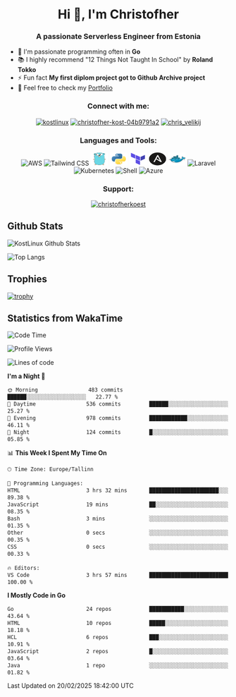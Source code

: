 <h1 align="center">Hi 👋, I'm Christofher</h1>
<h3 align="center">A passionate Serverless Engineer from Estonia</h3>

* :book: I'm passionate programming often in **Go**
* :books: I highly recommend "12 Things Not Taught In School" by **Roland Tokko**
* ⚡ Fun fact **My first diplom project got to Github Archive project**
* :briefcase: Feel free to check my [Portfolio](https://kostlinux.github.io/Portfolio)

<h3 align="center">Connect with me:</h3>
<p align="center">
<a href="https://codepen.io/kostlinux" target="blank"><img align="center" src="https://raw.githubusercontent.com/rahuldkjain/github-profile-readme-generator/master/src/images/icons/Social/codepen.svg" alt="kostlinux" height="30" width="40" /></a>
<a href="https://linkedin.com/in/christofher-kost-04b9791a2" target="blank"><img align="center" src="https://raw.githubusercontent.com/rahuldkjain/github-profile-readme-generator/master/src/images/icons/Social/linked-in-alt.svg" alt="christofher-kost-04b9791a2" height="30" width="40" /></a>
<a href="https://instagram.com/chris_velikij" target="blank"><img align="center" src="https://raw.githubusercontent.com/rahuldkjain/github-profile-readme-generator/master/src/images/icons/Social/instagram.svg" alt="chris_velikij" height="30" width="40" /></a>

<h3 align="center">Languages and Tools:</h3>
<p align="center">
    <img src="https://cdn.jsdelivr.net/gh/devicons/devicon@latest/icons/amazonwebservices/amazonwebservices-original-wordmark.svg" alt="AWS" height="30" width="40" />
    <img src="https://cdn.jsdelivr.net/gh/devicons/devicon@latest/icons/tailwindcss/tailwindcss-original.svg" alt="Tailwind CSS" height="30" width="40" />
    <img src="https://raw.githubusercontent.com/devicons/devicon/master/icons/go/go-original.svg" alt="Go" height="30" width="40" />
    <img src="https://raw.githubusercontent.com/devicons/devicon/master/icons/python/python-original.svg" alt="Python" height="30" width="40" />
    <img src="https://raw.githubusercontent.com/devicons/devicon/master/icons/terraform/terraform-original.svg" alt="Terraform" height="30" width="40" />
    <img src="https://raw.githubusercontent.com/devicons/devicon/master/icons/ansible/ansible-original.svg" alt="Ansible" height="30" width="40" />
    <img src="https://raw.githubusercontent.com/devicons/devicon/master/icons/docker/docker-original.svg" alt="Docker" height="30" width="40" />
    <img src="https://cdn.jsdelivr.net/gh/devicons/devicon@latest/icons/laravel/laravel-plain.svg" alt="Laravel" height="30" width="40" />
    <img src="https://cdn.jsdelivr.net/gh/devicons/devicon@latest/icons/kubernetes/kubernetes-plain.svg" alt="Kubernetes" height="30" width="40" />
    <img src="https://cdn.jsdelivr.net/gh/devicons/devicon@latest/icons/bash/bash-original.svg" alt="Shell" height="30" width="40" />
    <img src="https://cdn.jsdelivr.net/gh/devicons/devicon@latest/icons/azure/azure-original.svg" alt="Azure" height="30" width="40" />
</p>

<h3 align="center">Support:</h3>

<p align="center">
  <a href="https://www.buymeacoffee.com/christofherkoest">
    <img src="https://cdn.buymeacoffee.com/buttons/v2/default-yellow.png" height="50" width="210" alt="christofherkoest" />
  </a>
</p>

## Github Stats

![KostLinux Github Stats](https://github-readme-stats.vercel.app/api?username=KostLinux&show_icons=true&theme=dark)

![Top Langs](https://github-readme-stats.vercel.app/api/top-langs/?username=KostLinux&layout=compact&theme=dark)

## Trophies

[![trophy](https://github-profile-trophy.vercel.app/?username=KostLinux&theme=onedark&rank=SECRET,SSS,SS,S,AAA,AA,A,B)](https://github-profile-trophy.vercel.app/?username=KostLinux&theme=onedark&rank=S,AAA)

## Statistics from WakaTime

<!--START_SECTION:waka-->
![Code Time](http://img.shields.io/badge/Code%20Time-693%20hrs%2011%20mins-blue)

![Profile Views](http://img.shields.io/badge/Profile%20Views-0-blue)

![Lines of code](https://img.shields.io/badge/From%20Hello%20World%20I%27ve%20Written-519.7%20thousand%20lines%20of%20code-blue)

**I'm a Night 🦉** 

```text
🌞 Morning                483 commits         ██████░░░░░░░░░░░░░░░░░░░   22.77 % 
🌆 Daytime                536 commits         ██████░░░░░░░░░░░░░░░░░░░   25.27 % 
🌃 Evening                978 commits         ████████████░░░░░░░░░░░░░   46.11 % 
🌙 Night                  124 commits         █░░░░░░░░░░░░░░░░░░░░░░░░   05.85 % 
```


📊 **This Week I Spent My Time On** 

```text
🕑︎ Time Zone: Europe/Tallinn

💬 Programming Languages: 
HTML                     3 hrs 32 mins       ██████████████████████░░░   89.38 % 
JavaScript               19 mins             ██░░░░░░░░░░░░░░░░░░░░░░░   08.35 % 
Bash                     3 mins              ░░░░░░░░░░░░░░░░░░░░░░░░░   01.35 % 
Other                    0 secs              ░░░░░░░░░░░░░░░░░░░░░░░░░   00.35 % 
CSS                      0 secs              ░░░░░░░░░░░░░░░░░░░░░░░░░   00.33 % 

🔥 Editors: 
VS Code                  3 hrs 57 mins       █████████████████████████   100.00 % 
```

**I Mostly Code in Go** 

```text
Go                       24 repos            ███████████░░░░░░░░░░░░░░   43.64 % 
HTML                     10 repos            █████░░░░░░░░░░░░░░░░░░░░   18.18 % 
HCL                      6 repos             ███░░░░░░░░░░░░░░░░░░░░░░   10.91 % 
JavaScript               2 repos             █░░░░░░░░░░░░░░░░░░░░░░░░   03.64 % 
Java                     1 repo              ░░░░░░░░░░░░░░░░░░░░░░░░░   01.82 % 
```




 Last Updated on 20/02/2025 18:42:00 UTC
<!--END_SECTION:waka-->